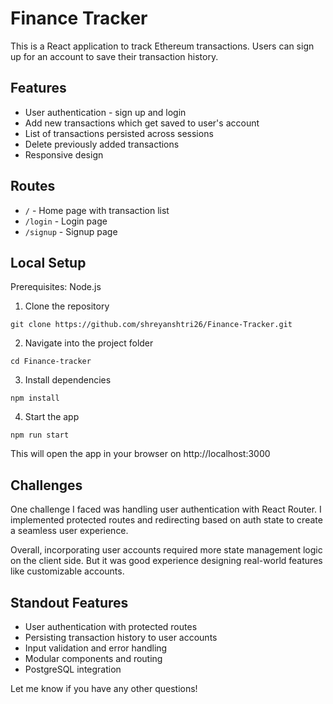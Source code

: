 # Finance Tracker

This is a React application to track Ethereum transactions. Users can sign up for an account to save their transaction history.

## Features

- User authentication - sign up and login 
- Add new transactions which get saved to user's account
- List of transactions persisted across sessions 
- Delete previously added transactions
- Responsive design

## Routes

- `/` - Home page with transaction list 
- `/login` - Login page
- `/signup` - Signup page

## Local Setup

Prerequisites: Node.js

1. Clone the repository

```
git clone https://github.com/shreyanshtri26/Finance-Tracker.git
```

2. Navigate into the project folder

```
cd Finance-tracker
```

3. Install dependencies

```
npm install
```

4. Start the app

```
npm run start
```

This will open the app in your browser on http://localhost:3000

## Challenges

One challenge I faced was handling user authentication with React Router. I implemented protected routes and redirecting based on auth state to create a seamless user experience.

Overall, incorporating user accounts required more state management logic on the client side. But it was good experience designing real-world features like customizable accounts.

## Standout Features

- User authentication with protected routes 
- Persisting transaction history to user accounts
- Input validation and error handling
- Modular components and routing 
- PostgreSQL integration

Let me know if you have any other questions!